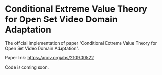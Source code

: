 # Conditional Extreme Value Theory for Open Set Video Domain Adaptation
The official implementation of paper "Conditional Extreme Value Theory for Open Set Video Domain Adaptation".

Paper link: https://arxiv.org/abs/2109.00522

Code is coming soon.
